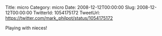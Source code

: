 Title: micro
Category: micro
Date: 2008-12-12T00:00:00
Slug: 2008-12-12T00:00:00
TwitterId: 1054175172
TweetUrl: https://twitter.com/mark_philpot/status/1054175172

Playing with nieces!